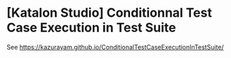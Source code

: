 # [Katalon Studio] Conditionnal Test Case Execution in Test Suite

See https://kazurayam.github.io/ConditionalTestCaseExecutionInTestSuite/
